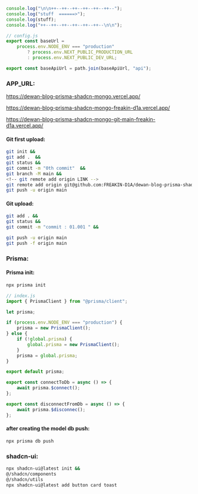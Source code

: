 ```js
console.log("\n\n++--++--++--++--++--++--");
console.log("stuff  ======>");
console.log(stuff);
console.log("++--++--++--++--++--++--\n\n");
```

```js
// config.js
export const baseUrl =
	process.env.NODE_ENV === "production"
		? process.env.NEXT_PUBLIC_PRODUCTION_URL
		: process.env.NEXT_PUBLIC_DEV_URL;

export const baseApiUrl = path.join(baseApiUrl, "api");
```

### APP_URL:

https://dewan-blog-prisma-shadcn-mongo.vercel.app/    

https://dewan-blog-prisma-shadcn-mongo-freakin-d1a.vercel.app/

https://dewan-blog-prisma-shadcn-mongo-git-main-freakin-d1a.vercel.app/

#### Git first upload:

```bash
git init &&
git add .  &&
git status &&
git commit -m "0th commit"  &&
git branch -M main &&
<!-- git remote add origin LINK -->
git remote add origin git@github.com:FREAKIN-D1A/dewan-blog-prisma-shadcn-mongo.git  &&
git push -u origin main
```

#### Git upload:

```bash
git add . &&
git status &&
git commit -m "commit : 01.001 " &&

git push -u origin main
git push -f origin main
```

### Prisma:

#### Prisma init:

```bash
npx prisma init
```

```js
// index.js
import { PrismaClient } from "@prisma/client";

let prisma;

if (process.env.NODE_ENV === "production") {
	prisma = new PrismaClient();
} else {
	if (!global.prisma) {
		global.prisma = new PrismaClient();
	}
	prisma = global.prisma;
}

export default prisma;

export const connectToDb = async () => {
	await prisma.$connect();
};

export const disconnectFromDb = async () => {
	await prisma.$disconnec();
};
```

#### after creating the model db push:

```bash
npx prisma db push
```

### shadcn-ui:

```bash
npx shadcn-ui@latest init &&
@/shadcn/components
@/shadcn/utils
npx shadcn-ui@latest add button card toast
```
